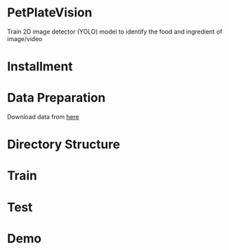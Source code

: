 # PetPlateVision
Train 2D image detector (YOLO) model to identify the food and ingredient of image/video

# Installment
# Data Preparation
Download data from [here](http://foodcam.mobi/dataset100.html)

# Directory Structure
# Train
# Test
# Demo
